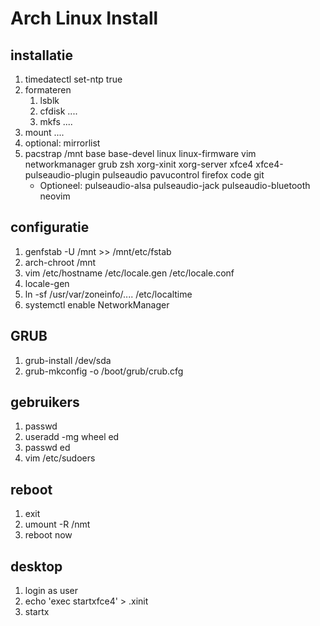 # Arch Linux Install
## installatie
1. timedatectl set-ntp true
1. formateren
    1. lsblk
    1. cfdisk ....
    1. mkfs ....
1. mount ....
1. optional: mirrorlist
1. pacstrap /mnt base base-devel linux linux-firmware vim networkmanager grub zsh
    xorg-xinit xorg-server xfce4 xfce4-pulseaudio-plugin pulseaudio pavucontrol
    firefox code git
    * Optioneel: pulseaudio-alsa pulseaudio-jack pulseaudio-bluetooth neovim 
## configuratie
1. genfstab -U /mnt >> /mnt/etc/fstab
1. arch-chroot /mnt 
1. vim /etc/hostname /etc/locale.gen /etc/locale.conf
1. locale-gen
1. ln -sf /usr/var/zoneinfo/.... /etc/localtime
1. systemctl enable NetworkManager
## GRUB
1. grub-install /dev/sda
1. grub-mkconfig -o /boot/grub/crub.cfg
## gebruikers
1. passwd
1. useradd -mg wheel ed
1. passwd ed
1. vim /etc/sudoers
## reboot
1. exit
1. umount -R /nmt
1. reboot now
## desktop
1. login as user 
1. echo 'exec startxfce4' > .xinit
1. startx
